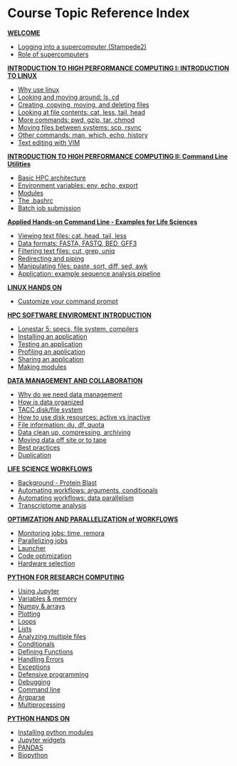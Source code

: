 # Course Topic Reference Index

**[WELCOME											](welcome/welcome_01.md)**
* [Logging into a supercomputer (Stampede2)			](welcome/welcome_01.md)
* [Role of supercomputers							](welcome/welcome_02.md)

**[INTRODUCTION TO HIGH PERFORMANCE COMPUTING	 I: INTRODUCTION TO LINUX](intro_to_linux/intro_to_linux_01.md)**
* [Why use linux									](intro_to_linux/intro_to_linux_01.md)
* [Looking and moving around: ls, cd				](intro_to_linux/intro_to_linux_02.md)
* [Creating, copying, moving, and deleting files	](intro_to_linux/intro_to_linux_03.md)
* [Looking at file contents: cat, less, tail, head	](intro_to_linux/intro_to_linux_04.md)
* [More commands: pwd, gzip, tar, chmod				](intro_to_linux/intro_to_linux_05.md)
* [Moving files between systems: scp, rsync			](intro_to_linux/intro_to_linux_06.md)
* [Other commands: man, which, echo, history		](intro_to_linux/intro_to_linux_07.md)
* [Text editing with VIM							](intro_to_linux/intro_to_linux_08.md)

**[INTRODUCTION TO HIGH PERFORMANCE COMPUTING II: Command Line Utilities](intro_to_hpc/intro_to_hpc_01.md)**
* [Basic HPC architecture							](intro_to_hpc/intro_to_hpc_01.md)
* [Environment variables: env, echo, export			](intro_to_hpc/intro_to_hpc_02.md)
* [Modules											](intro_to_hpc/intro_to_hpc_03.md)
* [The .bashrc										](intro_to_hpc/intro_to_hpc_04.md)
* [Batch job submission								](intro_to_hpc/intro_to_hpc_05.md)

**[Applied Hands-on Command Line - Examples for Life Sciences](gnu_utils/gnu_utils_01.md)**
* [Viewing text files: cat, head, tail, less		](gnu_utils/gnu_utils_02.md)
* [Data formats: FASTA, FASTQ, BED, GFF3			](gnu_utils/gnu_utils_02.md)
* [Filtering text files: cut, grep, uniq			](gnu_utils/gnu_utils_03.md)
* [Redirecting and piping        				](gnu_utils/gnu_utils_04.md)
* [Manipulating files: paste, sort, diff, sed, awk	](gnu_utils/gnu_utils_05.md)		
* [Application: example sequence analysis pipeline	](gnu_utils/gnu_utils_05.md)

**[LINUX HANDS ON](hands_on_01.md)**
* [Customize your command prompt					](hands_on_01.md)

**[HPC SOFTWARE ENVIROMENT INTRODUCTION				](hpc_software_environment/hpc_software_environment_01.md)**
* [Lonestar 5: specs, file system, compilers		](hpc_software_environment/hpc_software_environment_02.md)
* [Installing an application						](hpc_software_environment/hpc_software_environment_03.md)
* [Testing an application							](hpc_software_environment/hpc_software_environment_04.md)
* [Profiling an application							](hpc_software_environment/hpc_software_environment_05.md)
* [Sharing an application							](hpc_software_environment/hpc_software_environment_06.md)
* [Making modules									](hpc_software_environment/hpc_software_environment_07.md)

**[DATA MANAGEMENT AND COLLABORATION				](data_management/data_management.md)**
* [Why do we need data management					](data_management/data_management_01_01.md)
* [How is data organized							](data_management/data_management_01_02.md)
* [TACC disk/file system							](data_management/data_management_01_03.md)
* [How to use disk resources: active vs inactive	](data_management/data_management_01_04.md)
* [File information: du, df, quota					](data_management/data_management_02_01.md)
* [Data clean up, compressing, archiving			](data_management/data_management_03_01.md)
* [Moving data off site or to tape					](data_management/data_management_03_02.md)
* [Best practices									](data_management/data_management_04_01.md)
* [Duplication										](data_management/data_management_04_02.md)

**[LIFE SCIENCE WORKFLOWS							](workflows/workflows1_1.md)**
* [Background - Protein Blast						](workflows/workflows1_1.md)
* [Automating workflows: arguments, conditionals	](workflows/workflows1_2.md)
* [Automating workflows: data parallelism			](workflows/workflows1_3.md)
* [Transcriptome analysis							](LSworflow2_JWS.md)

**[OPTIMIZATION AND PARALLELIZATION of WORKFLOWS	](optimization_parallelization/optimization_parallelization_01.md)**
* [Monitoring jobs: time, remora					](optimization_parallelization/optimization_parallelization_02.md)
* [Parallelizing jobs								](optimization_parallelization/optimization_parallelization_03.md)
* [Launcher											](optimization_parallelization/optimization_parallelization_04.md)
* [Code optimization								](optimization_parallelization/optimization_parallelization_05.md)
* [Hardware selection								](optimization_parallelization/optimization_parallelization_06.md)

**[PYTHON FOR RESEARCH COMPUTING					](intro_to_python/intro_to_python.md)**
* [Using Jupyter									](intro_to_python/intro_to_python_011_jupyter.md)
* [Variables & memory								](intro_to_python/intro_to_python_016_variables.md)
* [Numpy & arrays									](intro_to_python/intro_to_python_017_libraries.md)
* [Plotting											](intro_to_python/intro_to_python_018_plotting.md)
* [Loops											](intro_to_python/intro_to_python_020_loops.md)
* [Lists  											](intro_to_python/intro_to_python_030_lists.md)
* [Analyzing multiple files							](intro_to_python/intro_to_python_040_files.md)
* [Conditionals										](intro_to_python/intro_to_python_050_conditionals.md)
* [Defining Functions								](intro_to_python/intro_to_python_060_functions.md)
* [Handling Errors									](intro_to_python/intro_to_python_070_errors.md)
* [Exceptions										](intro_to_python/intro_to_python_071_exceptions.md)
* [Defensive programming							](intro_to_python/intro_to_python_080_defensive.md)
* [Debugging										](intro_to_python/intro_to_python_090_debugging.md)
* [Command line										](intro_to_python/intro_to_python_100_cmdline.md)
* [Argparse											](intro_to_python/intro_to_python_101_argparse.md)
* [Multiprocessing									](intro_to_python/intro_to_python_110_multiprocessing.md)

**[PYTHON HANDS ON									](intro_to_python/intro_to_python_500_exercises.md)**
* [Installing python modules						](intro_to_python/intro_to_python_500_exercises.md)
* [Jupyter widgets									](intro_to_python/intro_to_python_500_exercises.md)
* [PANDAS 											](intro_to_python/intro_to_python_500_exercises.md)
* [Biopython										](intro_to_python/intro_to_python_500_exercises.md)
